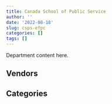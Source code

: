 ```yaml
---
title: Canada School of Public Service
author: ''
date: '2022-08-18'
slug: csps-efpc
categories: []
tags: []
---
```


<script src="/rmarkdown-libs/htmlwidgets/htmlwidgets.js"></script>
<link href="/rmarkdown-libs/datatables-css/datatables-crosstalk.css" rel="stylesheet" />
<script src="/rmarkdown-libs/datatables-binding/datatables.js"></script>
<script src="/rmarkdown-libs/jquery/jquery-3.6.0.min.js"></script>
<link href="/rmarkdown-libs/dt-core-bootstrap/css/dataTables.bootstrap.min.css" rel="stylesheet" />
<link href="/rmarkdown-libs/dt-core-bootstrap/css/dataTables.bootstrap.extra.css" rel="stylesheet" />
<script src="/rmarkdown-libs/dt-core-bootstrap/js/jquery.dataTables.min.js"></script>
<script src="/rmarkdown-libs/dt-core-bootstrap/js/dataTables.bootstrap.min.js"></script>
<link href="/rmarkdown-libs/crosstalk/css/crosstalk.min.css" rel="stylesheet" />
<script src="/rmarkdown-libs/crosstalk/js/crosstalk.min.js"></script>
<script src="/rmarkdown-libs/htmlwidgets/htmlwidgets.js"></script>
<link href="/rmarkdown-libs/datatables-css/datatables-crosstalk.css" rel="stylesheet" />
<script src="/rmarkdown-libs/datatables-binding/datatables.js"></script>
<script src="/rmarkdown-libs/jquery/jquery-3.6.0.min.js"></script>
<link href="/rmarkdown-libs/dt-core-bootstrap/css/dataTables.bootstrap.min.css" rel="stylesheet" />
<link href="/rmarkdown-libs/dt-core-bootstrap/css/dataTables.bootstrap.extra.css" rel="stylesheet" />
<script src="/rmarkdown-libs/dt-core-bootstrap/js/jquery.dataTables.min.js"></script>
<script src="/rmarkdown-libs/dt-core-bootstrap/js/dataTables.bootstrap.min.js"></script>
<link href="/rmarkdown-libs/crosstalk/css/crosstalk.min.css" rel="stylesheet" />
<script src="/rmarkdown-libs/crosstalk/js/crosstalk.min.js"></script>

Department content here.

## Vendors

<div id="htmlwidget-1" style="width:100%;height:auto;" class="datatables html-widget"></div>
<script type="application/json" data-for="htmlwidget-1">{"x":{"style":"bootstrap","filter":"none","vertical":false,"data":[["<a href=\"/vendors/73719_newfoundland_labrador/\">73719 NEWFOUNDLAND LABRADOR<\/a>","<a href=\"/vendors/adobe/\">ADOBE<\/a>","<a href=\"/vendors/advanced_business_interiors/\">ADVANCED BUSINESS INTERIORS<\/a>","<a href=\"/vendors/advanced_chippewa_technologies/\">ADVANCED CHIPPEWA TECHNOLOGIES<\/a>","<a href=\"/vendors/altis_human_resources/\">ALTIS HUMAN RESOURCES<\/a>","<a href=\"/vendors/applied_electonics/\">APPLIED ELECTONICS<\/a>","<a href=\"/vendors/asokan_business_interiors/\">ASOKAN BUSINESS INTERIORS<\/a>","<a href=\"/vendors/avi_spl_canada/\">AVI SPL CANADA<\/a>","<a href=\"/vendors/calian/\">CALIAN<\/a>","<a href=\"/vendors/canadian_corps_of_commissionaires/\">CANADIAN CORPS OF COMMISSIONAIRES<\/a>","<a href=\"/vendors/carahsoft_technology/\">CARAHSOFT TECHNOLOGY<\/a>","<a href=\"/vendors/cbci_telecom/\">CBCI TELECOM<\/a>","<a href=\"/vendors/cdw_canada/\">CDW CANADA<\/a>","<a href=\"/vendors/cgi/\">CGI<\/a>","<a href=\"/vendors/csdc_systems/\">CSDC SYSTEMS<\/a>","<a href=\"/vendors/dell_computer/\">DELL COMPUTER<\/a>","<a href=\"/vendors/deloitte_and_touche/\">DELOITTE AND TOUCHE<\/a>","<a href=\"/vendors/dynamic_personnel_consultants/\">DYNAMIC PERSONNEL CONSULTANTS<\/a>","<a href=\"/vendors/ebsco_canada/\">EBSCO CANADA<\/a>","<a href=\"/vendors/eclipsys_solutions/\">ECLIPSYS SOLUTIONS<\/a>","<a href=\"/vendors/ecole_de_langues_abce/\">ECOLE DE LANGUES ABCE<\/a>","<a href=\"/vendors/ekos_research_associates/\">EKOS RESEARCH ASSOCIATES<\/a>","<a href=\"/vendors/ernst_young/\">ERNST YOUNG<\/a>","<a href=\"/vendors/excel_human_resources/\">EXCEL HUMAN RESOURCES<\/a>","<a href=\"/vendors/gartner/\">GARTNER<\/a>","<a href=\"/vendors/genesis_integration/\">GENESIS INTEGRATION<\/a>","<a href=\"/vendors/gilmore_reproductions/\">GILMORE REPRODUCTIONS<\/a>","<a href=\"/vendors/global_upholstery/\">GLOBAL UPHOLSTERY<\/a>","<a href=\"/vendors/goss_gilroy/\">GOSS GILROY<\/a>","<a href=\"/vendors/graybridge_international_consulting/\">GRAYBRIDGE INTERNATIONAL CONSULTING<\/a>","<a href=\"/vendors/hypertec/\">HYPERTEC<\/a>","<a href=\"/vendors/ibiska_telecom/\">IBISKA TELECOM<\/a>","<a href=\"/vendors/ibm_canada/\">IBM CANADA<\/a>","<a href=\"/vendors/info_tech_research_group/\">INFO TECH RESEARCH GROUP<\/a>","<a href=\"/vendors/integra_networks/\">INTEGRA NETWORKS<\/a>","<a href=\"/vendors/interactive_audio_visual/\">INTERACTIVE AUDIO VISUAL<\/a>","<a href=\"/vendors/itex/\">ITEX<\/a>","<a href=\"/vendors/konica_minolta_business_solutions/\">KONICA MINOLTA BUSINESS SOLUTIONS<\/a>","<a href=\"/vendors/kpmg/\">KPMG<\/a>","<a href=\"/vendors/maplesoft_consulting/\">MAPLESOFT CONSULTING<\/a>","<a href=\"/vendors/maxsys_staffing_and_consulting/\">MAXSYS STAFFING AND CONSULTING<\/a>","<a href=\"/vendors/microsoft_canada/\">MICROSOFT CANADA<\/a>","<a href=\"/vendors/mindwire_systems/\">MINDWIRE SYSTEMS<\/a>","<a href=\"/vendors/mnp/\">MNP<\/a>","<a href=\"/vendors/moore_canada/\">MOORE CANADA<\/a>","<a href=\"/vendors/nattiq/\">NATTIQ<\/a>","<a href=\"/vendors/nisha_techonologies/\">NISHA TECHONOLOGIES<\/a>","<a href=\"/vendors/nova_networks/\">NOVA NETWORKS<\/a>","<a href=\"/vendors/pleiad_canada/\">PLEIAD CANADA<\/a>","<a href=\"/vendors/printers_plus/\">PRINTERS PLUS<\/a>","<a href=\"/vendors/promaxis/\">PROMAXIS<\/a>","<a href=\"/vendors/prosci_canada/\">PROSCI CANADA<\/a>","<a href=\"/vendors/purelogic/\">PURELOGIC<\/a>","<a href=\"/vendors/qmr/\">QMR<\/a>","<a href=\"/vendors/quantum_management_services/\">QUANTUM MANAGEMENT SERVICES<\/a>","<a href=\"/vendors/quintet_consulting/\">QUINTET CONSULTING<\/a>","<a href=\"/vendors/sap/\">SAP<\/a>","<a href=\"/vendors/sharp_electronics/\">SHARP ELECTRONICS<\/a>","<a href=\"/vendors/shi_canada/\">SHI CANADA<\/a>","<a href=\"/vendors/si_systems/\">SI SYSTEMS<\/a>","<a href=\"/vendors/simex_defence/\">SIMEX DEFENCE<\/a>","<a href=\"/vendors/simplex_grinnell/\">SIMPLEX GRINNELL<\/a>","<a href=\"/vendors/skillsoft_canada/\">SKILLSOFT CANADA<\/a>","<a href=\"/vendors/softchoice/\">SOFTCHOICE<\/a>","<a href=\"/vendors/softsim_technologies/\">SOFTSIM TECHNOLOGIES<\/a>","<a href=\"/vendors/solotech/\">SOLOTECH<\/a>","<a href=\"/vendors/tag_hr/\">TAG HR<\/a>","<a href=\"/vendors/teknion/\">TEKNION<\/a>","<a href=\"/vendors/telecom_computer_services/\">TELECOM COMPUTER SERVICES<\/a>","<a href=\"/vendors/telus_canada/\">TELUS CANADA<\/a>","<a href=\"/vendors/the_right_door_consulting/\">THE RIGHT DOOR CONSULTING<\/a>","<a href=\"/vendors/thomas_schmidt/\">THOMAS SCHMIDT<\/a>","<a href=\"/vendors/totem_offisource/\">TOTEM OFFISOURCE<\/a>","<a href=\"/vendors/trm_technologies/\">TRM TECHNOLOGIES<\/a>","<a href=\"/vendors/turtle_island_staffing/\">TURTLE ISLAND STAFFING<\/a>","<a href=\"/vendors/unisource/\">UNISOURCE<\/a>","<a href=\"/vendors/university_of_ottawa/\">UNIVERSITY OF OTTAWA<\/a>","<a href=\"/vendors/westbury_national_show_systems/\">WESTBURY NATIONAL SHOW SYSTEMS<\/a>","<a href=\"/vendors/workdynamics_technologies/\">WORKDYNAMICS TECHNOLOGIES<\/a>","<a href=\"/vendors/xerox/\">XEROX<\/a>"],[null,16019.19,107537.88,14475.3,null,175739.52,null,null,null,null,null,null,54798.66,null,9079.16,null,null,null,51689.07,11318.17,14038.5,36977.55,null,16757.85,null,15129.71,16196.53,10991.93,12966.75,null,null,null,900411.26,null,null,37001.79,null,null,null,171510.35,19536.29,null,null,null,15962.1,null,10795.03,null,null,null,null,60131.92,null,null,7197.82,null,null,113857.31,null,234089.92,null,62531.9,868642.66,null,null,45984.71,212186.06,null,null,278696.75,null,108494.97,65258.81,null,70569.93,null,null,null,null,30319.7],[null,null,126616.41,193719.97,19827.09,69696.49,null,115814.84,null,11395.62,null,null,30711.7,null,9079.16,null,10000,81359.88,29530.4,11872.02,10994.9,91444.49,null,null,null,null,26042.88,23218.22,null,null,null,67229.05,null,null,83426.32,null,null,null,null,null,52100.4,76872.91,null,11241.95,16741.86,null,761291.37,69904.89,11073.57,24317.22,20810.7,58019.85,null,240478.62,null,null,null,99859.67,null,565846.51,null,62531.9,882638.14,null,null,253921.99,193583.45,26615.32,164302.61,null,39663,262256.06,15728.59,43058.47,31776.65,null,null,14481.58,null,30319.7],[15688.14,null,32832.37,152999.05,null,74893.3,null,null,22706.71,10639.38,null,null,44851.75,null,20178.03,null,64150,null,74746.4,10553.67,10934,null,null,null,38681.64,null,26114.23,null,null,6888.45,17648.66,10062.95,67800,null,null,null,10144.24,null,260749.57,null,78472.2,72508.96,null,82548.05,1376.04,19115.15,338071.09,32783.52,25651.43,null,37861.54,59182.34,null,95618.46,null,56538.96,null,102744.95,18964.75,94566.13,36164.43,31351.61,921295.76,84227.32,null,129602.98,null,43351.53,null,null,null,153761.08,null,41691.53,71859.11,24920.03,null,null,19081.41,19615.83],[28207.74,null,18823.31,74757.47,null,34171.2,102658.67,21179.77,36821.69,11300,11122.19,19468.98,28936.93,37534.25,9079.16,27688.86,null,null,74542.18,10855.48,49637.96,null,80761.14,null,27935.49,null,9846.35,null,null,59822.9,8955.58,null,null,13225.91,null,null,938.72,811.95,379177.66,null,26157.4,72310.85,39550,null,null,67738.14,47924.58,null,null,null,null,null,157.83,70508.78,null,45878,44174.8,33153.26,21171.55,null,null,null,978651.66,48394.9,26551.28,null,null,null,223811.83,null,null,null,64375.94,null,null,null,40000,null,6954.1,8561.9]],"container":"<table class=\"table table-striped table-hover row-border order-column display\">\n  <thead>\n    <tr>\n      <th>Vendor<\/th>\n      <th>2017-2018<\/th>\n      <th>2018-2019<\/th>\n      <th>2019-2020<\/th>\n      <th>2020-2021<\/th>\n    <\/tr>\n  <\/thead>\n<\/table>","options":{"order":[[4,"desc"]],"pageLength":10,"autoWidth":true,"columnDefs":[{"targets":1,"render":"function(data, type, row, meta) {\n    return type !== 'display' ? data : DTWidget.formatCurrency(data, \"$\", 2, 3, \",\", \".\", true, null);\n  }"},{"targets":2,"render":"function(data, type, row, meta) {\n    return type !== 'display' ? data : DTWidget.formatCurrency(data, \"$\", 2, 3, \",\", \".\", true, null);\n  }"},{"targets":3,"render":"function(data, type, row, meta) {\n    return type !== 'display' ? data : DTWidget.formatCurrency(data, \"$\", 2, 3, \",\", \".\", true, null);\n  }"},{"targets":4,"render":"function(data, type, row, meta) {\n    return type !== 'display' ? data : DTWidget.formatCurrency(data, \"$\", 2, 3, \",\", \".\", true, null);\n  }"},{"width":"16%","targets":[1,2,3,4]},{"className":"dt-right","targets":[1,2,3,4]}],"orderClasses":false}},"evals":["options.columnDefs.0.render","options.columnDefs.1.render","options.columnDefs.2.render","options.columnDefs.3.render"],"jsHooks":[]}</script>

## Categories

<div id="htmlwidget-2" style="width:100%;height:auto;" class="datatables html-widget"></div>
<script type="application/json" data-for="htmlwidget-2">{"x":{"style":"bootstrap","filter":"none","vertical":false,"data":[["<a href=\"/categories/1_facilities_and_construction/\">Facilities and construction<\/a>","<a href=\"/categories/10_office_management/\">Office management<\/a>","<a href=\"/categories/2_professional_services/\">Professional services<\/a>","<a href=\"/categories/3_information_technology/\">Information technology<\/a>","<a href=\"/categories/5_transportation_and_logistics/\">Transportation and logistics<\/a>","<a href=\"/categories/6_industrial_products_and_services/\">Industrial products and services<\/a>","<a href=\"/categories/8_security_and_protection/\">Security and protection<\/a>","<a href=\"/categories/9_human_capital/\">Human capital<\/a>"],[12557.69,393982.48,453260.92,3190549,175734.16,39867.51,13730.9,529892.73],[74225.2,573647.37,1083895.19,5542276.47,175734.16,13730.86,56687.12,1263956.3],[50754.23,335478.57,529522.61,3957853.32,91009.92,21523.33,31844.07,1628485.5],[null,232351.07,1060736.38,6182682.61,104883.48,null,32446.75,1703614.55]],"container":"<table class=\"table table-striped table-hover row-border order-column display\">\n  <thead>\n    <tr>\n      <th>Category<\/th>\n      <th>2017-2018<\/th>\n      <th>2018-2019<\/th>\n      <th>2019-2020<\/th>\n      <th>2020-2021<\/th>\n    <\/tr>\n  <\/thead>\n<\/table>","options":{"order":[[4,"desc"]],"dom":"t","pageLength":30,"autoWidth":true,"columnDefs":[{"targets":1,"render":"function(data, type, row, meta) {\n    return type !== 'display' ? data : DTWidget.formatCurrency(data, \"$\", 2, 3, \",\", \".\", true, null);\n  }"},{"targets":2,"render":"function(data, type, row, meta) {\n    return type !== 'display' ? data : DTWidget.formatCurrency(data, \"$\", 2, 3, \",\", \".\", true, null);\n  }"},{"targets":3,"render":"function(data, type, row, meta) {\n    return type !== 'display' ? data : DTWidget.formatCurrency(data, \"$\", 2, 3, \",\", \".\", true, null);\n  }"},{"targets":4,"render":"function(data, type, row, meta) {\n    return type !== 'display' ? data : DTWidget.formatCurrency(data, \"$\", 2, 3, \",\", \".\", true, null);\n  }"},{"width":"16%","targets":[1,2,3,4]},{"className":"dt-right","targets":[1,2,3,4]}],"orderClasses":false,"lengthMenu":[10,25,30,50,100]}},"evals":["options.columnDefs.0.render","options.columnDefs.1.render","options.columnDefs.2.render","options.columnDefs.3.render"],"jsHooks":[]}</script>
